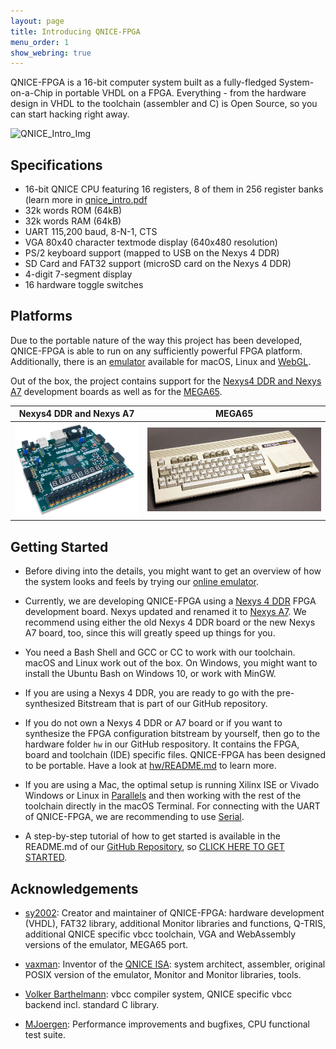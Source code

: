```yaml
---
layout: page
title: Introducing QNICE-FPGA
menu_order: 1
show_webring: true
---
```


QNICE-FPGA is a 16-bit computer system built as a fully-fledged
System-on-a-Chip in portable VHDL on a FPGA. Everything - from the hardware
design in VHDL to the toolchain (assembler and C) is Open Source, so you can
start hacking right away.

![QNICE_Intro_Img](public/intro.jpg)

Specifications
--------------

* 16-bit QNICE CPU featuring 16 registers, 8 of them in 256 register banks
  (learn more in [qnice_intro.pdf](https://github.com/sy2002/QNICE-FPGA/blob/master/doc/intro/qnice_intro.pdf)
* 32k words ROM (64kB)
* 32k words RAM (64kB)
* UART 115,200 baud, 8-N-1, CTS
* VGA 80x40 character textmode display (640x480 resolution)
* PS/2 keyboard support (mapped to USB on the Nexys 4 DDR)
* SD Card and FAT32 support (microSD card on the Nexys 4 DDR)
* 4-digit 7-segment display
* 16 hardware toggle switches

Platforms
---------

Due to the portable nature of the way this project has been developed,
QNICE-FPGA is able to run on any sufficiently powerful FPGA platform.
Additionally, there is an
[emulator](https://github.com/sy2002/QNICE-FPGA/blob/master/emulator/README.md)
available for macOS, Linux and
[WebGL](https://qnice-fpga.com/emulator.html).

Out of the box, the project contains support for the
[Nexys4 DDR and Nexys A7](https://github.com/sy2002/QNICE-FPGA/tree/master/hw#nexys-4-ddr-and-nexys-a7)
development boards as well as for the
[MEGA65](https://github.com/sy2002/QNICE-FPGA/tree/master/hw#mega65).

| Nexys4 DDR and Nexys A7     | MEGA65                                      |
|-----------------------------|---------------------------------------------|
|![Nexys_Img](public/nexys4ddr.jpg)|![MEGA65_Img](public/mega65.jpg)|


Getting Started
---------------

 * Before diving into the details, you might want to get an overview of how
   the system looks and feels by trying our
   [online emulator](https://qnice-fpga.com/emulator.html).
   
 * Currently, we are developing QNICE-FPGA using a
   [Nexys 4 DDR](https://store.digilentinc.com/nexys-4-ddr-artix-7-fpga-trainer-board-recommended-for-ece-curriculum/)
   FPGA development board. Nexys updated and renamed it to
   [Nexys A7](https://store.digilentinc.com/nexys-a7-fpga-trainer-board-recommended-for-ece-curriculum/).
   We recommend using either the old Nexys 4 DDR board or the new Nexys A7
   board, too, since this will greatly speed up things for you.

 * You need a Bash Shell and GCC or CC to work with our toolchain. macOS and
   Linux work out of the box. On Windows, you might want to install the Ubuntu
   Bash on Windows 10, or work with MinGW.

 * If you are using a Nexys 4 DDR, you are ready to go with the
   pre-synthesized Bitstream that is part of our GitHub repository.

 * If you do not own a Nexys 4 DDR or A7 board or if you want to synthesize
   the FPGA configuration bitstream by yourself, then go to the hardware
   folder `hw` in our GitHub respository. It contains the FPGA, board and
   toolchain (IDE) specific files. QNICE-FPGA has been designed to be
   portable. Have a look at [hw/README.md](https://github.com/sy2002/QNICE-FPGA/blob/master/hw/README.md)
   to learn more.

 * If you are using a Mac, the optimal setup is running Xilinx ISE or Vivado
   Windows or Linux in
   [Parallels](https://www.parallels.com/products/desktop/)
   and then working with the rest of the toolchain
   directly in the macOS Terminal. For connecting with the UART of QNICE-FPGA,
   we are recommending to use [Serial](https://www.decisivetactics.com/products/serial/).

 * A step-by-step tutorial of how to get started is available in the README.md
   of our [GitHub Repository](https://github.com/sy2002/QNICE-FPGA#getting-started),
   so [CLICK HERE TO GET STARTED](https://github.com/sy2002/QNICE-FPGA#getting-started).

Acknowledgements
----------------

* [sy2002](http://www.sy2002.de): Creator and maintainer of QNICE-FPGA:
  hardware development (VHDL), FAT32 library, additional Monitor libraries and
  functions, Q-TRIS, additional QNICE specific vbcc toolchain,
  VGA and WebAssembly versions of the emulator, MEGA65 port.

* [vaxman](http://www.vaxman.de): Inventor of the
  [QNICE ISA](http://qnice.sourceforge.net):
  system architect, assembler, original POSIX version of the emulator,
  Monitor and Monitor libraries, tools.

* [Volker Barthelmann](http://www.compilers.de): vbcc compiler system,
  QNICE specific vbcc backend incl. standard C library.

* [MJoergen](http://www.github.com/MJoergen): Performance improvements and
  bugfixes, CPU functional test suite.
